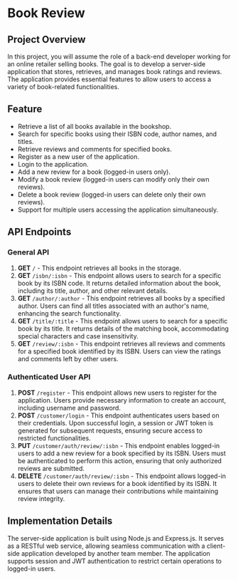 # Book Review
## Project Overview
In this project, you will assume the role of a back-end developer working for an online retailer selling books. The goal is to develop a server-side application that stores, retrieves, and manages book ratings and reviews. The application provides essential features to allow users to access a variety of book-related functionalities.
## Feature
<ul>
    <li>Retrieve a list of all books available in the bookshop.</li>
    <li>Search for specific books using their ISBN code, author names, and titles.</li>
    <li>Retrieve reviews and comments for specified books.</li>
    <li>Register as a new user of the application.</li>
    <li>Login to the application.</li>
    <li>Add a new review for a book (logged-in users only).</li>
    <li>Modify a book review (logged-in users can modify only their own reviews).</li>
    <li>Delete a book review (logged-in users can delete only their own reviews).</li>
    <li>Support for multiple users accessing the application simultaneously.</li>
</ul>

## API Endpoints
### General API

1. **GET** `/` - This endpoint retrieves all books in the storage.
2. **GET** `/isbn/:isbn` - This endpoint allows users to search for a specific book by its ISBN code. It returns detailed information about the book, including its title, author, and other relevant details.
3. **GET** `/author/:author` - This endpoint retrieves all books by a specified author. Users can find all titles associated with an author's name, enhancing the search functionality.
4. **GET** `/title/:title` - This endpoint allows users to search for a specific book by its title. It returns details of the matching book, accommodating special characters and case insensitivity.
5. **GET** `/review/:isbn` - This endpoint retrieves all reviews and comments for a specified book identified by its ISBN. Users can view the ratings and comments left by other users.

### Authenticated User API

1. **POST** `/register` - This endpoint allows new users to register for the application. Users provide necessary information to create an account, including username and password.
2. **POST** `/customer/login` - This endpoint authenticates users based on their credentials. Upon successful login, a session or JWT token is generated for subsequent requests, ensuring secure access to restricted functionalities.
3. **PUT** `/customer/auth/review/:isbn` - This endpoint enables logged-in users to add a new review for a book specified by its ISBN. Users must be authenticated to perform this action, ensuring that only authorized reviews are submitted.
4. **DELETE** `/customer/auth/review/:isbn` - This endpoint allows logged-in users to delete their own reviews for a book identified by its ISBN. It ensures that users can manage their contributions while maintaining review integrity.

## Implementation Details
The server-side application is built using Node.js and Express.js. It serves as a RESTful web service, allowing seamless communication with a client-side application developed by another team member. The application supports session and JWT authentication to restrict certain operations to logged-in users.
